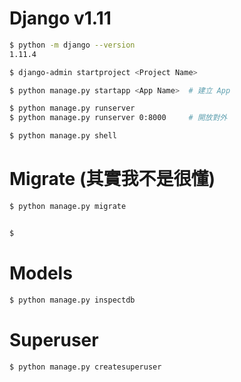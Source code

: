 # Django v1.11


```sh
$ python -m django --version
1.11.4

$ django-admin startproject <Project Name>

$ python manage.py startapp <App Name>  # 建立 App
```

```sh
$ python manage.py runserver
$ python manage.py runserver 0:8000     # 開放對外

$ python manage.py shell
```

# Migrate (其實我不是很懂)

```sh
$ python manage.py migrate


$ 
```

# Models

```sh
$ python manage.py inspectdb
```

# Superuser

```sh
$ python manage.py createsuperuser
```